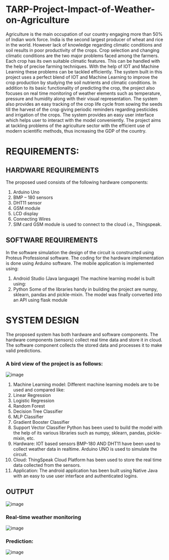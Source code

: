 # TARP-Project-Impact-of-Weather-on-Agriculture

Agriculture is the main occupation of our country engaging more than 50% of Indian work force. 
India is the second largest producer of wheat and rice in the world. However lack of knowledge 
regarding climatic conditions and soil results in poor productivity of the crops. Crop selection 
and changing climatic conditions are the two major problems faced among the farmers. Each 
crop has its own suitable climatic features. This can be handled with the help of precise farming 
techniques. With the help of IOT and Machine Learning these problems can be tackled 
efficiently. The system built in this project uses a perfect blend of IOT and Machine Learning to 
improve the crop production by studying the soil nutrients and climatic conditions. In addition to 
its basic functionality of predicting the crop, the project also focuses on real time monitoring of 
weather elements such as temperature, pressure and humidity along with their visual 
representation. The system also provides an easy tracking of the crop life cycle from sowing the 
seeds till the harvest of the crop giving periodic reminders regarding pesticides and irrigation of 
the crops. The system provides an easy user interface which helps user to interact with the model 
conveniently. 
The project aims at tackling problems of the agriculture sector with the efficient use of modern 
scientific methods, thus increasing the GDP of the country.

# REQUIREMENTS:
## HARDWARE REQUIREMENTS
The proposed used consists of the following hardware components:
1. Arduino Uno
2. BMP – 180 sensors
3. DHT11 sensor
4. GSM module
5. LCD display
6. Connecting Wires
7. SIM card
GSM module is used to connect to the cloud i.e., Thingspeak.
## SOFTWARE REQUIREMENTS
In the software simulation the design of the circuit is constructed using Proteus Professional
software. The coding for the hardware implementation is done using Arduino software. 
The mobile application is implemented using:
1.  Android Studio (Java language)
The machine learning model is built using:
2. Python
Some of the libraries handy in building the project are numpy, sklearn, pandas and pickle-mixin.
The model was finally converted into an API using flask module

# SYSTEM DESIGN
The proposed system has both hardware and software components. The hardware components 
(sensors) collect real time data and store it in cloud. The software component collects the stored 
data and processes it to make valid predictions. 
### A bird view of the project is as follows:
![image](https://user-images.githubusercontent.com/79393700/167406767-116b2414-e1c9-49e0-b9d8-d808e114cfcd.png)

1. Machine Learning model: Different machine learning models are to be used and 
compared like:
1. Linear Regression
2. Logistic Regression
3. Random Forest
4. Decision Tree Classifier
5. MLP Classifier
6. Gradient Booster Classifier
7. Support Vector Classifier
Python has been used to build the model with the help of its various libraries such as 
numpy, sklearn, pandas, pickle-mixin, etc.
2. Hardware: IOT based sensors BMP-180 AND DHT11 have been used to collect weather 
data in realtime. Arduino UNO is used to simulate the circuit.
3. Cloud: ThingSpeak Cloud Platform has been used to store the real time data collected 
from the sensors.
4. Application: The android application has been built using Native Java with an easy to 
use user interface and authenticated logins.


## OUTPUT
![image](https://user-images.githubusercontent.com/79393700/167407066-47d685d6-1339-445f-84fc-b2cb89860bbf.png)
### Real-time weather monitoring
![image](https://user-images.githubusercontent.com/79393700/167407113-fcd748bd-8a00-4184-bb45-5e5f09d79a7e.png)
### Prediction:
![image](https://user-images.githubusercontent.com/79393700/167407195-b4e9fe92-13be-4a74-b9f9-0db75d05377e.png)

